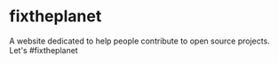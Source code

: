 # fixtheplanet
A website dedicated to help people contribute to open source projects. Let's #fixtheplanet
